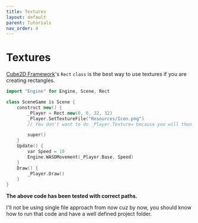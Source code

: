 ```yaml
---
title: Textures
layout: default
parent: Tutorials
nav_order: 4
---
```


# Textures
[Cube2D Framework]'s `Rect` `class` is the best way to use textures if you are creating rectangles.

```cpp
import "Engine" for Engine, Scene, Rect

class SceneGame is Scene {
	construct new() {
		_Player = Rect.new(0, 0, 32, 32)
		_Player.SetTextureFile("Resources/Icon.png")
		// You don't want to do _Player.Texture= because you will then have to manually load texture which is not possible in my engine.

		super()
	}
	Update() {
		var Speed = 10
		Engine.WASDMovement(_Player.Base, Speed)
	}
	Draw() {
		_Player.Draw()
	}
}

```
**The above code has been tested with correct paths.**

I'll not be using single file approach from now cuz by now, you should know how to run that code and have a well defined project folder.

[Cube2D Framework]: https://github.com/mastercuber55/Cube2D-Framework